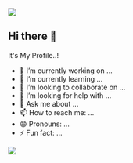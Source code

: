 <img src="https://capsule-render.vercel.app/api?type=waving&color=timeAuto&height=100&section=header" />

## Hi there 👋
It's My Profile..!
- 🔭 I’m currently working on ...
- 🌱 I’m currently learning ...
- 👯 I’m looking to collaborate on ...
- 🤔 I’m looking for help with ...
- 💬 Ask me about ...
- 📫 How to reach me: ...
- 😄 Pronouns: ...
- ⚡ Fun fact: ...

<img src="https://capsule-render.vercel.app/api?type=waving&color=timeAuto&height=100&section=footer" />
